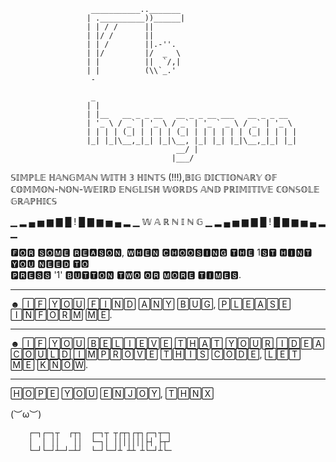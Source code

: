                      ___________.._______
                     | .__________))______|
                     | | / /      ||
                     | |/ /       ||   
                     | | /        ||.-''.
                     | |/         |/  _  \
                     | |          ||  `/,|
                     | |          (\\`_.'
                      -
                      
                      _        
                     | |                                            
                     | |__   __ _ _ __   __ _ _ __ ___   __ _ _ __  
                     | '_ \ / _` | '_ \ / _` | '_ ` _ \ / _` | '_ \ 
                     | | | | (_| | | | | (_| | | | | | | (_| | | | |
                     |_| |_|\__,_|_| |_|\__, |_| |_| |_|\__,_|_| |_|
                                         __/ |                      
                                        |___/  
                   
𝕊𝕀𝕄ℙ𝕃𝔼 ℍ𝔸ℕ𝔾𝕄𝔸ℕ 𝕎𝕀𝕋ℍ 𝟛 ℍ𝕀ℕ𝕋𝕊 (!!!),𝔹𝕀𝔾 𝔻𝕀ℂ𝕋𝕀𝕆ℕ𝔸ℝ𝕐 𝕆𝔽 ℂ𝕆𝕄𝕄𝕆ℕ-ℕ𝕆ℕ-𝕎𝔼𝕀ℝ𝔻 𝔼ℕ𝔾𝕃𝕀𝕊ℍ 𝕎𝕆ℝ𝔻𝕊 
𝔸ℕ𝔻 
ℙℝ𝕀𝕄𝕀𝕋𝕀𝕍𝔼 ℂ𝕆ℕ𝕊𝕆𝕃𝔼 𝔾ℝ𝔸ℙℍ𝕀ℂ𝕊



▁ ▂ ▄ ▅ ▆ ▇ █ ! █ ▇ ▆ ▅ ▄ ▂ ▁ 𝕎 𝔸 ℝ ℕ 𝕀 ℕ 𝔾   ▁ ▂ ▄ ▅ ▆ ▇ █ ! █ ▇ ▆ ▅ ▄ ▂ ▁

 🅵🅾🆁  🆂🅾🅼🅴  🆁🅴🅰🆂🅾🅽,  🆆🅷🅴🅽  🅲🅷🅾🅾🆂🅸🅽🅶  🆃🅷🅴  1🆂🆃  🅷🅸🅽🆃  🆈🅾🆄  🅽🅴🅴🅳  🆃🅾   
 🅿🆁🅴🆂🆂  '1'  🅱🆄🆃🆃🅾🅽  🆃🆆🅾  🅾🆁  🅼🅾🆁🅴  🆃🅸🅼🅴🆂.
_______________________________________________________________________________________________________
☻ 🄸🄵 🅈🄾🅄 🄵🄸🄽🄳 🄰🄽🅈 🄱🅄🄶, 🄿🄻🄴🄰🅂🄴 🄸🄽🄵🄾🅁🄼 🄼🄴.
_______________________________________________________________________________________________________
☻ 🄸🄵 🅈🄾🅄 🄱🄴🄻🄸🄴🅅🄴 🅃🄷🄰🅃 🅈🄾🅄🅁 🄸🄳🄴🄰 🄲🄾🅄🄻🄳 🄸🄼🄿🅁🄾🅅🄴 🅃🄷🄸🅂 🄲🄾🄳🄴, 🄻🄴🅃 🄼🄴 🄺🄽🄾🅆.
_______________________________________________________________________________________________________

🄷🄾🄿🄴 🅈🄾🅄 🄴🄽🄹🄾🅈, 🅃🄷🄽🅇

(︶ω︶)                                                                         
 
        ┌─┐┌─┐┬  ┌┬┐  ┌─┐┬ ┬┌┬┐┌┬┐┌─┐┬─┐
        │  │ ││   ││  └─┐│ │││││││├┤ ├┬┘        
        └─┘└─┘┴─┘─┴┘  └─┘└─┘┴ ┴┴ ┴└─┘┴└─
